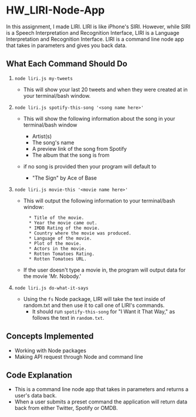 # HW_LIRI-Node-App
In this assignment, I made LIRI. LIRI is like iPhone's SIRI. However, while SIRI is a Speech Interpretation and Recognition Interface, LIRI is a Language Interpretation and Recognition Interface. LIRI is a command line node app that takes in parameters and gives you back data.

<!-- ## Live Link (GitHub Pages)
- https://mz1387.github.io/HW_LIRI-Bot/ -->


## What Each Command Should Do

1. `node liri.js my-tweets`

   * This will show your last 20 tweets and when they were created at in your terminal/bash window.

2. `node liri.js spotify-this-song '<song name here>'`

   * This will show the following information about the song in your terminal/bash window
     * Artist(s)
     * The song's name
     * A preview link of the song from Spotify
     * The album that the song is from

   * if no song is provided then your program will default to
     * "The Sign" by Ace of Base

3. `node liri.js movie-this '<movie name here>'`

   * This will output the following information to your terminal/bash window:

     ```
       * Title of the movie.
       * Year the movie came out.
       * IMDB Rating of the movie.
       * Country where the movie was produced.
       * Language of the movie.
       * Plot of the movie.
       * Actors in the movie.
       * Rotten Tomatoes Rating.
       * Rotten Tomatoes URL.
     ```

   * If the user doesn't type a movie in, the program will output data for the movie 'Mr. Nobody.'

4. `node liri.js do-what-it-says`
   * Using the `fs` Node package, LIRI will take the text inside of random.txt and then use it to call one of LIRI's commands.
     * It should run `spotify-this-song` for "I Want it That Way," as follows the text in `random.txt`.

## Concepts Implemented

- Working with Node packages
- Making API request through Node and command line


## Code Explanation

- This is a command line node app that takes in parameters and returns a user's data back.
- When a user submits a preset command the application will return data back from either Twitter, Spotify or OMDB.

